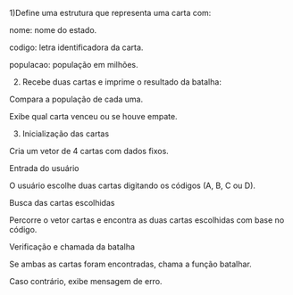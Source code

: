  1)Define uma estrutura que representa uma carta com:

nome: nome do estado.

codigo: letra identificadora da carta.

populacao: população em milhões.

2) Recebe duas cartas e imprime o resultado da batalha:

Compara a população de cada uma.

Exibe qual carta venceu ou se houve empate.

3) Inicialização das cartas

Cria um vetor de 4 cartas com dados fixos.

Entrada do usuário

O usuário escolhe duas cartas digitando os códigos (A, B, C ou D).

Busca das cartas escolhidas

Percorre o vetor cartas e encontra as duas cartas escolhidas com base no código.

Verificação e chamada da batalha

Se ambas as cartas foram encontradas, chama a função batalhar.

Caso contrário, exibe mensagem de erro.

